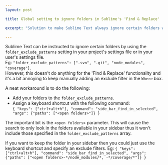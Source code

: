 ```yaml
---
layout: post

title: Global setting to ignore folders in Sublime's 'Find & Replace'

excerpt: "Solution to make Sublime Text always ignore certain folders when performing a search into a folder."

---
```


Sublime Text can be instructed to ignore certain folders by using the `folder_exclude_patterns` setting in your project's
settings file or in your user's settings file.  
Eg: `"folder_exclude_patterns": [".svn", ".git", "node_modules", "coverage"]`.  
However, this doesn't do anything for the 'Find & Replace' functionality and it's a bit annoying to keep manually adding 
an exclude filter in the `Where` box.

A neat workaround is to do the following:  
- Add your folders to the `folder_exclude_patterns`.  
- Assign a keyboard shortcut with the following command:  
`{ "keys": ["ctrl+alt+h"], "command": "side_bar_find_in_selected", "args": {"paths": ["<open folders>"]} }`

The important bit is the `<open folders>` parameter. This will cause the search to only look in the folders available 
in your sidebar thus it won't include those specified in the `folder_exclude_patterns` array.

If you want to keep the folder in your sidebar then you could just use the keyboard shortcut and specify an exclude filters.
Eg: `{ "keys": ["ctrl+alt+h"], "command": "side_bar_find_in_selected", "args": {"paths": ["<open folders>-*/node_modules/*, -*/coverage/*"]} }`
